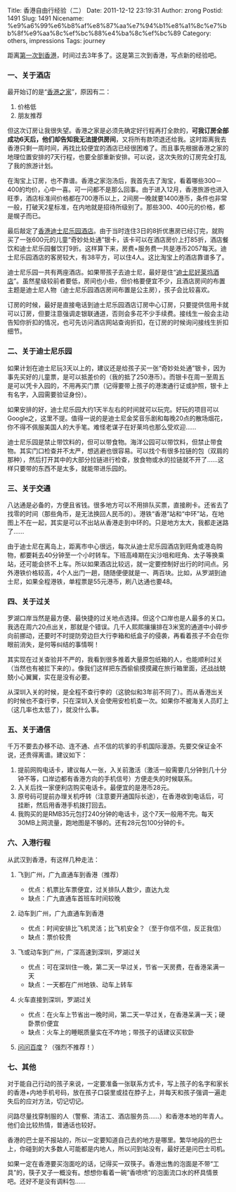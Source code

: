 Title: 香港自由行经验（二）
Date: 2011-12-12 23:19:31
Author: zrong
Postid: 1491
Slug: 1491
Nicename: %e9%a6%99%e6%b8%af%e8%87%aa%e7%94%b1%e8%a1%8c%e7%bb%8f%e9%aa%8c%ef%bc%88%e4%ba%8c%ef%bc%89
Category: others, impressions
Tags: journey

距离[第一次到香港](http://zengrong.net/post/461.htm)，时间过去3年多了。这是第三次到香港，写点新的经验吧。

### 一、关于酒店

最开始订的是“[香港之家](http://www.y-h.cn/)”，原因有二：

1.  价格低
2.  朋友推荐

但这次订房让我很失望。香港之家是必须先确定好行程再打全款的，**可我订房全部成功6天后，他们却告知我无法提供房间**，又将所有款项退还给我。这时距离我去香港只剩一周时间，再找比较便宜的酒店已经很困难了。而且事先根据香港之家的地理位置安排的7天行程，也要全部重新安排。可以说，这次失败的订房完全打乱了我的旅游计划。<!--more-->

在淘宝上订房，也不靠谱。香港之家泡汤后，我首先去了淘宝，看着哪些300－400的均价，心中一喜。可一问都不是那么回事。由于进入12月，香港旅游也进入旺季，酒店标准间价格都在700港币以上，2间房一晚就要1400港币，条件也非常一般，打破天2星标准，在内地就是招待所级别了。那些300、400元的价格，都是幌子而已。

最后敲定了[香港迪士尼乐园酒店](http://www.hongkongdisneyland.com.cn/hkdl/zh_CN/hotels/landing?name=HongKongDisneylandHotelLandingPage)。由于当时连住3日的8折优惠房已经订完，就购买了一张600元的儿童“奇妙处处通”银卡，该卡可以在酒店房价上打85折，酒店餐饮和迪士尼乐园餐饮打9折。这样算下来，房费+服务费一共是港币2057每天。迪士尼乐园酒店的客房较大，有38平方，可以住4人。这比淘宝上的酒店靠谱多了。

迪士尼乐园一共有两座酒店。如果带孩子去迪士尼，最好是住“[迪士尼好莱坞酒店](http://park.hongkongdisneyland.com/hkdl/zh_CN/hotels/landing?name=HollywoodHotelLandingPage)”。虽然星级较前者要低，房间也小些，但价格要便宜不少，且酒店房间的布置主题是迪士尼人物（迪士尼乐园酒店房间布置是公主房），孩子会比较喜欢。

订房的时候，最好是直接电话到迪士尼乐园酒店订房中心订房，只要提供信用卡就可以订房，但要注意强调走银联通道，否则会多花不少手续费。接线生一般会主动告知你折扣的情况，也可先访问酒店网站查询折扣，在订房的时候询问接线生折扣细节。

### 二、关于迪士尼乐园

如果计划在迪士尼玩3天以上的，建议还是给孩子买一张“奇妙处处通”银卡，因为事先买好的儿童票，是可以抵差价的（我的抵了250港币）。而银卡在周一至周五是可以凭卡入园的，不用再买门票（记得要带上孩子的港澳通行证或护照，银卡上有名字，入园需要验证身份）。

如果安排的好，迪士尼乐园大约1天半左右的时间就可以玩完。好玩的项目可以Google之，这里不提。值得一说的是迪士尼金奖音乐剧和每晚20点的散场烟花，你不得不佩服美国人的大手笔。难怪老谋子在好莱坞也那么受欢迎……

迪士尼乐园是禁止带饮料的，但可以带食物。海洋公园可以带饮料，但禁止带食物。其实门口检查并不太严，想逃避也很容易。可以找个有很多拉链的包（双肩的那种），然后打开其中的大部分拉链进行检查，放食物或水的拉链就不开了……这样只要带的东西不是太多，就能带进乐园的。

### 三、关于交通

八达通是必备的，方便且省钱。很多地方可以不用排队买票，直接刷卡。还省去了找零的时间（那些角币，是无法换回人民币的）。港铁“香港”站和“中环”站，在地图上不在一起，其实是可以不出站从香港走到中环的。只是地方太大，我都走迷路了……

由于迪士尼在离岛上，距离市中心很远，每次从迪士尼乐园酒店到旺角或港岛购物，都要耗去40分钟至一个小时转车。下班高峰期在尖沙咀和旺角、太子等换乘站，还可能会挤不上车。所以如果酒店比较远，就一定要控制好出行的时间点。另外港铁价格较高，4个人出门一趟，随随便便就是一、两百块。比如，从罗湖到迪士尼，如果全程港铁，单程票是55元港币，刷八达通也要48。

### 四、关于过关

罗湖口岸当然是最方便、最快捷的过关地点选择。但这个口岸也是人最多的关口。我选在周六20点出关，那就是个错误。几千人熙熙攘攘排在3米宽的通道中小碎步向前挪动，还要时不时提防旁边巨大行李箱和纸盒子的侵袭，再看着孩子不会在你眼前消失，是何等纠结的事情啊！

其实现在过关查验并不严的，我看到很多推着大量原包纸箱的人，也能顺利过关（当然也有被拦下来的）。像我们这样把东西偷偷摸摸藏在旅行箱里面，还战战兢兢小心翼翼，实在是没有必要。

从深圳入关的时候，是全程不查行李的（这貌似和3年前不同了）。而从香港出关的时候也不查行李，只在深圳入关会使用安检机查一次。如果你不被海关人员盯上（这几率也太低了），就没什么事。

### 五、关于通信

千万不要去办移不动、连不通、点不信的坑爹的手机国际漫游。先要交保证金不说，还贵得离谱。建议如下：

1.  提前网购电话卡，建议每人一张，入关前激活（激活一般需要几分钟到几十分钟不等，口岸边都有香港方向的手机信号）方便走失的时候联系。
2.  入关后找一家便利店购买电话卡。最便宜的是港币28元。
3.  原号码可提前办理关机呼转（注意要开通国际长途），在香港收到电话后，可挂断，然后用香港手机拨打回去。
4.  我购买的是RMB35元包打240分钟的电话卡，这个7天一般用不完。每天30MB上网流量，跑地图是不够的。还有28元包100分钟的卡。

### 六、入港行程

从武汉到香港，有这样几种走法：

1.  飞到广州，广九直通车到香港（推荐）
    -   优点：机票比车票便宜，过关排队人数少，直达九龙
    -   缺点：广九直通车首班车时间较晚

2.  动车到广州，广九直通车到香港
    -   优点：时间安排比飞机灵活；比飞机安全？（至于你信不信，反正我信）
    -   缺点：票价较贵

3.  飞或动车到广州，广深高速到深圳，罗湖过关
    -   优点：可在深圳住一晚，第二天一早过关，节省一天房费，在香港呆满一天
    -   缺点：一天都在广州地铁、动车上转车

4.  火车直接到深圳，罗湖过关
    -   优点：在火车上节省出一晚时间，第二天一早过关，在香港呆满一天；硬卧票价便宜
    -   缺点：火车上的睡眠质量实在不咋地；带孩子的话建议买软卧

5.  [问问百度](http://zengrong.net/post/1489.htm)？（强烈不推荐！）

### 七、其他

对于能自己行动的孩子来说，一定要准备一张联系方式卡，写上孩子的名字和家长的香港+内地手机号码，放在孩子口袋里或挂在脖子上，并每天和孩子强调一遍走失后的应对方法，切记切记。

问路尽量找穿制服的人（警察、清洁工、酒店服务员……）和香港本地的年青人。他们会比较热情，普通话也较好。

香港的巴士是不报站的，所以一定要知道自己去的地方是哪里。繁华地段的巴士上，你碰到的大多数人可能都是内地人，所以问到站没有，最好还是问巴士司机。

如果一定在香港要买泡面吃的话，记得买一双筷子。香港出售的泡面是不带“工具”的，筷子叉子一概没有。想想你看着一碗“香喷喷”的泡面流口水的杯具情景吧。还好不是没有调料包……

